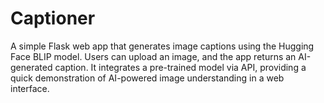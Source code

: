 # Captioner
A simple Flask web app that generates image captions using the Hugging Face BLIP model. Users can upload an image, and the app returns an AI-generated caption. It integrates a pre-trained model via API, providing a quick demonstration of AI-powered image understanding in a web interface.
